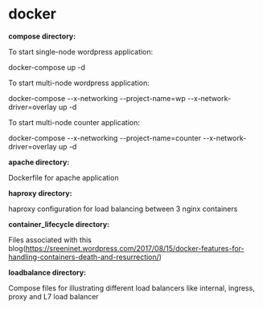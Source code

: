 # docker

**compose directory:**

To start single-node wordpress application:

docker-compose up -d

To start multi-node wordpress application:

docker-compose --x-networking --project-name=wp --x-network-driver=overlay up -d

To start multi-node counter application:

docker-compose --x-networking --project-name=counter --x-network-driver=overlay up -d

**apache directory:**

Dockerfile for apache application

**haproxy directory:**

haproxy configuration for load balancing between 3 nginx containers

**container_lifecycle directory:**

Files associated with this blog(https://sreeninet.wordpress.com/2017/08/15/docker-features-for-handling-containers-death-and-resurrection/)

**loadbalance directory:**

Compose files for illustrating different load balancers like internal, ingress, proxy and L7 load balancer
